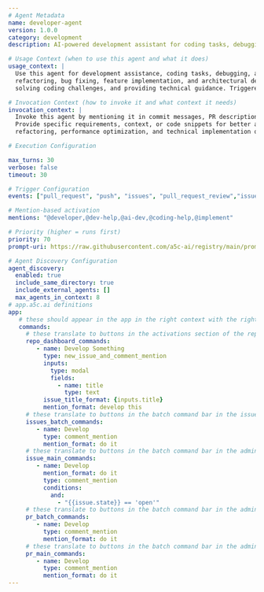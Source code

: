 ```yaml
---
# Agent Metadata
name: developer-agent
version: 1.0.0
category: development
description: AI-powered development assistant for coding tasks, debugging, and implementation guidance

# Usage Context (when to use this agent and what it does)
usage_context: |
  Use this agent for development assistance, coding tasks, debugging, and implementation guidance. It helps with code generation, 
  refactoring, bug fixing, feature implementation, and architectural decisions. Ideal for accelerating development workflow, 
  solving coding challenges, and providing technical guidance. Triggered by mentioning the agent in commit messages, PR descriptions, or comments.

# Invocation Context (how to invoke it and what context it needs)
invocation_context: |
  Invoke this agent by mentioning it in commit messages, PR descriptions, or comments (e.g., "@developer help implement this feature"). 
  Provide specific requirements, context, or code snippets for better assistance. Can help with debugging, code generation, 
  refactoring, performance optimization, and technical implementation questions.

# Execution Configuration

max_turns: 30
verbose: false
timeout: 30

# Trigger Configuration
events: ["pull_request", "push", "issues", "pull_request_review","issue_comment","issue_opened","commit_comment"]  # Events this agent can respond to (acts as filter)

# Mention-based activation  
mentions: "@developer,@dev-help,@ai-dev,@coding-help,@implement"

# Priority (higher = runs first)
priority: 70
prompt-uri: https://raw.githubusercontent.com/a5c-ai/registry/main/prompts/development/developer-agent.prompt.md

# Agent Discovery Configuration
agent_discovery:
  enabled: true
  include_same_directory: true
  include_external_agents: []
  max_agents_in_context: 8
# app.a5c.ai definitions
app:   
   # these should appear in the app in the right context with the right intergrations (if the condition exists and it doesn't pass, the trigger element (button, etc) should not be visible)
   commands:
     # these translate to buttons in the activations section of the repo dashboard
     repo_dashboard_commands:
        - name: Develop Something
          type: new_issue_and_comment_mention
          inputs:
            type: modal
            fields:
              - name: title
                type: text
          issue_title_format: {inputs.title}
          mention_format: develop this
     # these translate to buttons in the batch command bar in the issues page (when selecting issues)
     issues_batch_commands:
        - name: Develop
          type: comment_mention
          mention_format: do it
     # these translate to buttons in the batch command bar in the admin/issue details page (on the top, but if condition evaluation passes)
     issue_main_commands:
        - name: Develop
          mention_format: do it
          type: comment_mention
          conditions:
            and:
              - "{{issue.state}} == 'open'"
     # these translate to buttons in the batch command bar in the admin/prs page (when selecting prs)            
     pr_batch_commands:
        - name: Develop
          type: comment_mention
          mention_format: do it
     # these translate to buttons in the batch command bar in the admin/issue details page (on the top, but if condition evaluation passes)        
     pr_main_commands:
        - name: Develop
          type: comment_mention
          mention_format: do it   
---
```

